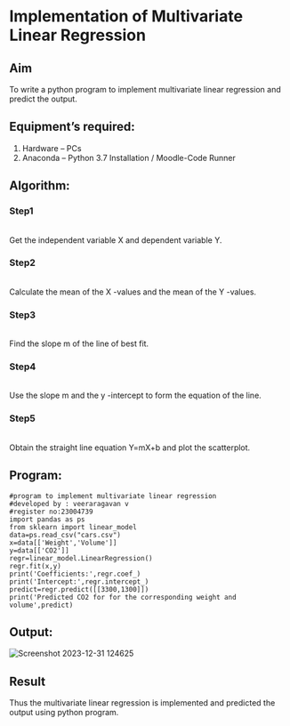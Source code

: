 # Implementation of Multivariate Linear Regression
## Aim
To write a python program to implement multivariate linear regression and predict the output.
## Equipment’s required:
1.	Hardware – PCs
2.	Anaconda – Python 3.7 Installation / Moodle-Code Runner
## Algorithm:
### Step1
<br>
Get the independent variable X and dependent variable Y.

### Step2
<br>
Calculate the mean of the X -values and the mean of the Y -values.

### Step3
<br>
Find the slope m of the line of best fit. 

### Step4
<br>Use the slope m and the y -intercept to form the equation of the line.
### Step5
<br>
Obtain the straight line equation Y=mX+b and plot the scatterplot.

## Program:
```
#program to implement multivariate linear regression 
#developed by : veeraragavan v
#register no:23004739
import pandas as ps
from sklearn import linear_model
data=ps.read_csv("cars.csv")
x=data[['Weight','Volume']]
y=data[['CO2']]
regr=linear_model.LinearRegression()
regr.fit(x,y)
print('Coefficients:',regr.coef_)
print('Intercept:',regr.intercept_)
predict=regr.predict([[3300,1300]]) 
print('Predicted CO2 for for the corresponding weight and volume',predict)
```
## Output:
![Screenshot 2023-12-31 124625](https://github.com/veerargavanv27/Multivariate-Linear-Regression/assets/138955645/0443b3d2-f227-4073-9052-6fa4337f3c91)
## Result
Thus the multivariate linear regression is implemented and predicted the output using python program.
